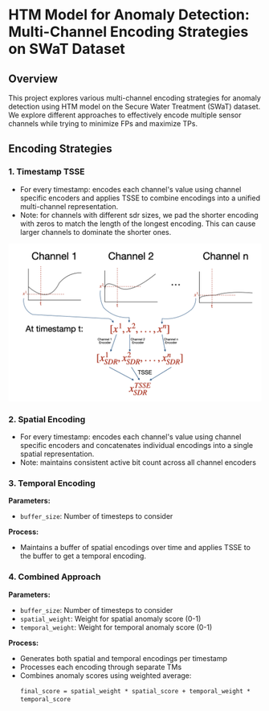 # HTM Model for Anomaly Detection: Multi-Channel Encoding Strategies on SWaT Dataset

## Overview
This project explores various multi-channel encoding strategies for anomaly detection using HTM model on the Secure Water Treatment (SWaT) dataset. We explore different approaches to effectively encode multiple sensor channels while trying to minimize FPs and maximize TPs.

## Encoding Strategies

### 1. Timestamp TSSE
- For every timestamp: encodes each channel's value using channel specific encoders and applies TSSE to combine encodings into a unified multi-channel representation.
- Note: for channels with different sdr sizes, we pad the shorter encoding with zeros to match the length of the longest encoding. This can cause larger channels to dominate the shorter ones.

![Timestamp TSSE](timestamp_tsse.png)

### 2. Spatial Encoding
- For every timestamp: encodes each channel's value using channel specific encoders and concatenates individual encodings into a single spatial representation.
- Note: maintains consistent active bit count across all channel encoders

### 3. Temporal Encoding
**Parameters:**
- `buffer_size`: Number of timesteps to consider

**Process:**
- Maintains a buffer of spatial encodings over time and applies TSSE to the buffer to get a temporal encoding.

### 4. Combined Approach
**Parameters:**
- `buffer_size`: Number of timesteps to consider
- `spatial_weight`: Weight for spatial anomaly score (0-1)
- `temporal_weight`: Weight for temporal anomaly score (0-1)

**Process:**
- Generates both spatial and temporal encodings per timestamp
- Processes each encoding through separate TMs
- Combines anomaly scores using weighted average:
  ```
  final_score = spatial_weight * spatial_score + temporal_weight * temporal_score
  ```
